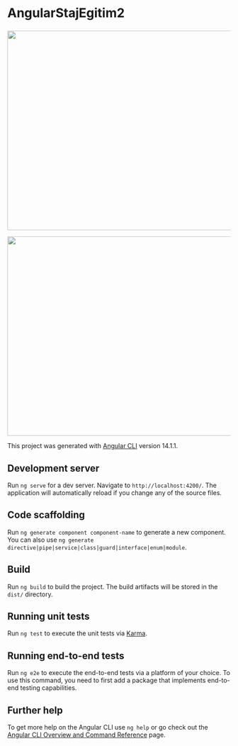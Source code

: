 # AngularStajEgitim2

### 
<sub> </sub>
<img src="https://user-images.githubusercontent.com/56577160/183475958-5b5f59a9-e76e-4175-84f1-388fdc403e43.png" width="900" height="450" />

<sub> </sub>
<img src="https://user-images.githubusercontent.com/56577160/183476028-2ad17a07-7518-408d-bf3e-9c8a4bba16b3.png" width="900" height="450" />


This project was generated with [Angular CLI](https://github.com/angular/angular-cli) version 14.1.1.

## Development server

Run `ng serve` for a dev server. Navigate to `http://localhost:4200/`. The application will automatically reload if you change any of the source files.

## Code scaffolding

Run `ng generate component component-name` to generate a new component. You can also use `ng generate directive|pipe|service|class|guard|interface|enum|module`.

## Build

Run `ng build` to build the project. The build artifacts will be stored in the `dist/` directory.

## Running unit tests

Run `ng test` to execute the unit tests via [Karma](https://karma-runner.github.io).

## Running end-to-end tests

Run `ng e2e` to execute the end-to-end tests via a platform of your choice. To use this command, you need to first add a package that implements end-to-end testing capabilities.

## Further help

To get more help on the Angular CLI use `ng help` or go check out the [Angular CLI Overview and Command Reference](https://angular.io/cli) page.
